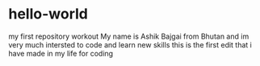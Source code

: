 # hello-world
my first repository workout
My name is Ashik Bajgai from Bhutan and im very much intersted to code and learn new skills 
this is the first edit that i have made in my life for coding
